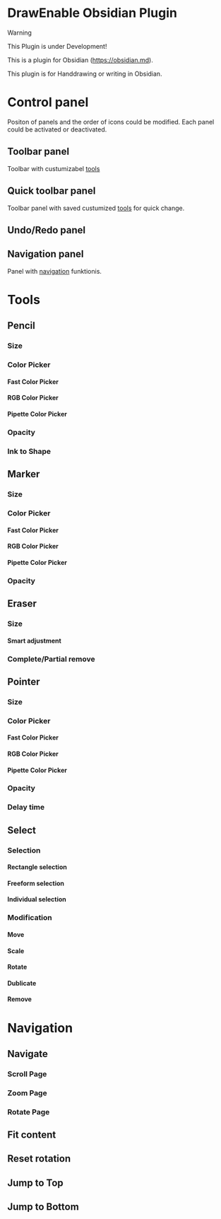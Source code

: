 # DrawEnable Obsidian Plugin
> [!WARNING]  
> This Plugin is under Development!

This is a plugin for Obsidian (https://obsidian.md).

This plugin is for Handdrawing or writing in Obsidian.

# Control panel
Positon of panels and the order of icons could be modified. Each panel could be activated or deactivated.
## Toolbar panel
Toolbar with custumizabel [tools](https://github.com/4Source/DrawEnable-Obsidian-Plugin#tools)
## Quick toolbar panel
Toolbar panel with saved custumized [tools](https://github.com/4Source/DrawEnable-Obsidian-Plugin#tools) for quick change.
## Undo/Redo panel
## Navigation panel
Panel with [navigation](https://github.com/4Source/DrawEnable-Obsidian-Plugin#navigation) funktionis.


# Tools
## Pencil
### Size
### Color Picker
#### Fast Color Picker
#### RGB Color Picker
#### Pipette Color Picker
### Opacity
### Ink to Shape
## Marker
### Size
### Color Picker
#### Fast Color Picker
#### RGB Color Picker
#### Pipette Color Picker
### Opacity
## Eraser
### Size
#### Smart adjustment
### Complete/Partial remove
## Pointer
### Size
### Color Picker
#### Fast Color Picker
#### RGB Color Picker
#### Pipette Color Picker
### Opacity
### Delay time
## Select
### Selection
#### Rectangle selection
#### Freeform selection
#### Individual selection
### Modification
#### Move
#### Scale
#### Rotate
#### Dublicate
#### Remove

# Navigation
## Navigate
### Scroll Page
### Zoom Page
### Rotate Page
## Fit content
## Reset rotation
## Jump to Top
## Jump to Bottom
